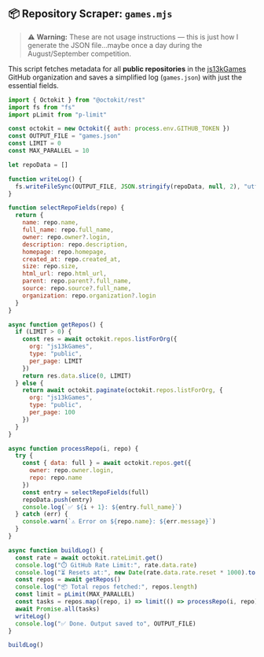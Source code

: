 ## 📦 Repository Scraper: `games.mjs`
> ⚠️ **Warning:** These are not usage instructions — this is just how I generate the JSON file...maybe once a day during the August/September competition.

This script fetches metadata for all **public repositories** in the [js13kGames](https://github.com/js13kGames) GitHub organization and saves a simplified log (`games.json`) with just the essential fields.





```js
import { Octokit } from "@octokit/rest"
import fs from "fs"
import pLimit from "p-limit"

const octokit = new Octokit({ auth: process.env.GITHUB_TOKEN })
const OUTPUT_FILE = "games.json"
const LIMIT = 0
const MAX_PARALLEL = 10

let repoData = []

function writeLog() {
  fs.writeFileSync(OUTPUT_FILE, JSON.stringify(repoData, null, 2), "utf8")
}

function selectRepoFields(repo) {
  return {
    name: repo.name,
    full_name: repo.full_name,
    owner: repo.owner?.login,
    description: repo.description,
    homepage: repo.homepage,
    created_at: repo.created_at,
    size: repo.size,
    html_url: repo.html_url,
    parent: repo.parent?.full_name,
    source: repo.source?.full_name,
    organization: repo.organization?.login
  }
}

async function getRepos() {
  if (LIMIT > 0) {
    const res = await octokit.repos.listForOrg({
      org: "js13kGames",
      type: "public",
      per_page: LIMIT
    })
    return res.data.slice(0, LIMIT)
  } else {
    return await octokit.paginate(octokit.repos.listForOrg, {
      org: "js13kGames",
      type: "public",
      per_page: 100
    })
  }
}

async function processRepo(i, repo) {
  try {
    const { data: full } = await octokit.repos.get({
      owner: repo.owner.login,
      repo: repo.name
    })
    const entry = selectRepoFields(full)
    repoData.push(entry)
    console.log(`✅ ${i + 1}: ${entry.full_name}`)
  } catch (err) {
    console.warn(`⚠️ Error on ${repo.name}: ${err.message}`)
  }
}

async function buildLog() {
  const rate = await octokit.rateLimit.get()
  console.log("⏱️ GitHub Rate Limit:", rate.data.rate)
  console.log("⏳ Resets at:", new Date(rate.data.rate.reset * 1000).toLocaleString())
  const repos = await getRepos()
  console.log("📦 Total repos fetched:", repos.length)
  const limit = pLimit(MAX_PARALLEL)
  const tasks = repos.map((repo, i) => limit(() => processRepo(i, repo)))
  await Promise.all(tasks)
  writeLog()
  console.log("✅ Done. Output saved to", OUTPUT_FILE)
}

buildLog()

```




